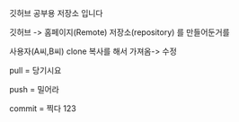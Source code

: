 깃허브 공부용 저장소 입니다

깃허브 -> 홈페이지(Remote) 저장소(repository) 를 만들어둔거를

사용자(A씨,B씨) clone 복사를 해서 가져옴-> 수정

pull = 당기시요

push = 밀어라

commit = 찍다 
123
